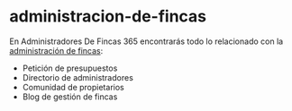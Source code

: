 # administracion-de-fincas

En Administradores De Fincas 365 encontrarás todo lo relacionado con la [administración de fincas](http://www.administradoresdefincas365.es):  

*   Petición de presupuestos
*   Directorio de administradores
*   Comunidad de propietarios  
*   Blog de gestión de fincas
